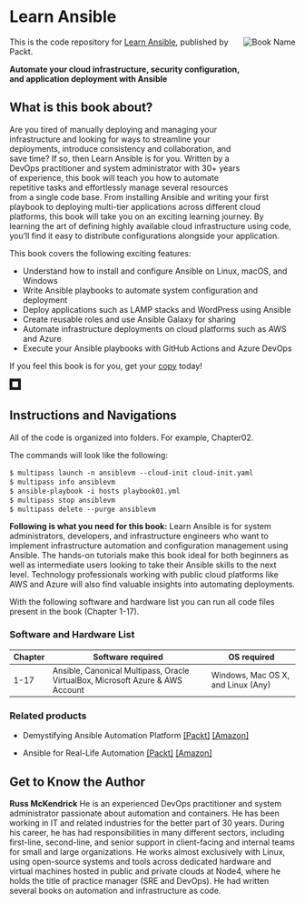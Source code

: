# Learn Ansible

<a href="https://www.packtpub.com/product/learn-ansible-second-edition/9781835088913"><img src="https://m.media-amazon.com/images/I/71aV7L7emYL._SY425_.jpg" alt="Book Name" height="256px" align="right"></a>

This is the code repository for [Learn Ansible](https://www.packtpub.com/product/learn-ansible-second-edition/9781835088913), published by Packt.

**Automate your cloud infrastructure, security configuration, and application deployment with Ansible**

## What is this book about?
Are you tired of manually deploying and managing your infrastructure and looking for ways to streamline your deployments, introduce consistency and collaboration, and save time? If so, then Learn Ansible is for you. Written by a DevOps practitioner and system administrator with 30+ years of experience, this book will teach you how to automate repetitive tasks and effortlessly manage several resources from a single code base.
From installing Ansible and writing your first playbook to deploying multi-tier applications across different cloud platforms, this book will take you on an exciting learning journey. By learning the art of defining highly available cloud infrastructure using code, you’ll find it easy to distribute configurations alongside your application.

This book covers the following exciting features: 
* Understand how to install and configure Ansible on Linux, macOS, and Windows
* Write Ansible playbooks to automate system configuration and deployment
* Deploy applications such as LAMP stacks and WordPress using Ansible
* Create reusable roles and use Ansible Galaxy for sharing
* Automate infrastructure deployments on cloud platforms such as AWS and Azure
* Execute your Ansible playbooks with GitHub Actions and Azure DevOps

If you feel this book is for you, get your [copy](https://www.amazon.com/Learn-Ansible-infrastructure-configuration-application-ebook/dp/B0D1Y2D5Z6) today!

<a href="https://www.packtpub.com/?utm_source=github&utm_medium=banner&utm_campaign=GitHubBanner"><img src="https://raw.githubusercontent.com/PacktPublishing/GitHub/master/GitHub.png" alt="https://www.packtpub.com/" border="5" /></a>

## Instructions and Navigations
All of the code is organized into folders. For example, Chapter02.

The commands will look like the following:
```
$ multipass launch -n ansiblevm --cloud-init cloud-init.yaml
$ multipass info ansiblevm
$ ansible-playbook -i hosts playbook01.yml
$ multipass stop ansiblevm
$ multipass delete --purge ansiblevm
```

**Following is what you need for this book:**
Learn Ansible is for system administrators, developers, and infrastructure engineers who want to implement infrastructure automation and configuration management using Ansible. The hands-on tutorials make this book ideal for both beginners as well as intermediate users looking to take their Ansible skills to the next level. Technology professionals working with public cloud platforms like AWS and Azure will also find valuable insights into automating deployments.

With the following software and hardware list you can run all code files present in the book (Chapter 1-17).

### Software and Hardware List

| Chapter  | Software required                                                               | OS required                        |
| -------- | ------------------------------------------------------------------------------- | -----------------------------------|
| 1-17     | Ansible, Canonical Multipass, Oracle VirtualBox, Microsoft Azure & AWS Account  | Windows, Mac OS X, and Linux (Any) |


### Related products <Other books you may enjoy>
* Demystifying Ansible Automation Platform [[Packt]](https://www.packtpub.com/product/demystifying-ansible-automation-platform/9781803244884) [[Amazon]](https://www.amazon.com/Demystifying-Ansible-Automation-Platform-definitive/dp/1803244887)

* Ansible for Real-Life Automation [[Packt]](https://www.packtpub.com/product/ansible-for-real-life-automation/9781803235417) [[Amazon]](https://www.amazon.com/Ansible-Real-Life-Automation-automation/dp/1803235411)

## Get to Know the Author
**Russ McKendrick**
He is an experienced DevOps practitioner and system administrator passionate about automation and containers. He has been working in IT and related industries for the better part of 30 years. During his career, he has had responsibilities in many different sectors, including first-line, second-line, and senior support in client-facing and internal teams for small and large organizations. He works almost exclusively with Linux, using open-source systems and tools across dedicated hardware and virtual machines hosted in public and private clouds at Node4, where he holds the title of practice manager (SRE and DevOps). He had written several books on automation and infrastructure as code.
